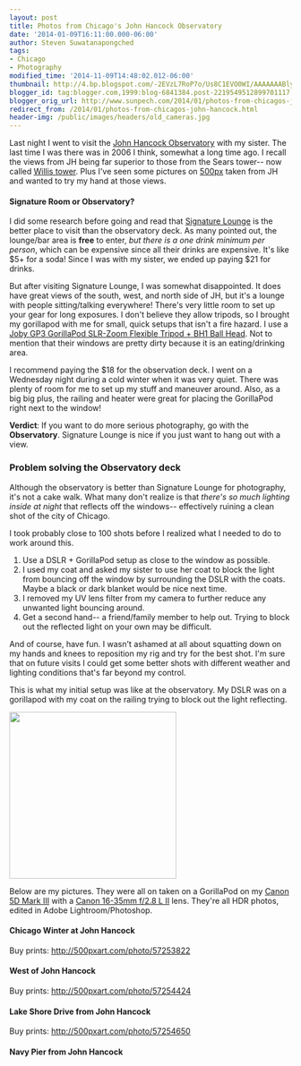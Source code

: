 ```yaml
---
layout: post
title: Photos from Chicago's John Hancock Observatory
date: '2014-01-09T16:11:00.000-06:00'
author: Steven Suwatanapongched
tags:
- Chicago
- Photography
modified_time: '2014-11-09T14:48:02.012-06:00'
thumbnail: http://4.bp.blogspot.com/-2EVzL7RoP7o/Us8C1EVO0WI/AAAAAAABly4/xWQXxmc-EHQ/s600/2014-01-08+at+21-37-31.jpg
blogger_id: tag:blogger.com,1999:blog-6841384.post-2219549512899701117
blogger_orig_url: http://www.sunpech.com/2014/01/photos-from-chicagos-john-hancock.html
redirect_from: /2014/01/photos-from-chicagos-john-hancock.html
header-img: /public/images/headers/old_cameras.jpg
---
```


Last night I went to visit the <a href="http://360chicago.com/">John Hancock Observatory</a> with my sister. The last time I was there was in 2006 I think, somewhat a long time ago. I recall the views from JH being far superior to those from the Sears tower-- now called <a href="http://www.willistower.com/">Willis tower</a>. Plus I've seen some pictures on <a href="http://500px.com/">500px</a> taken from JH and wanted to try my hand at those views.

#### Signature Room or Observatory?

I did some research before going and read that <a href="http://www.signatureroom.com/TheSignatureLounge">Signature Lounge</a> is the better place to visit than the observatory deck. As many pointed out, the lounge/bar area is <b>free</b> to enter, <i>but there is a one drink minimum per person</i>, which can be expensive since all their drinks are expensive. It's like $5+ for a soda! Since I was with my sister, we ended up paying $21 for drinks.

But after visiting Signature Lounge, I was somewhat disappointed. It does have great views of the south, west, and north side of JH, but it's a lounge with people sitting/talking everywhere! There's very little room to set up your gear for long exposures. I don't believe they allow tripods, so I brought my gorillapod with me for small, quick setups that isn't a fire hazard. I use a <a href="http://www.amazon.com/gp/product/B002FGTWOC/ref=as_li_ss_tl?ie=UTF8&amp;camp=1789&amp;creative=390957&amp;creativeASIN=B002FGTWOC&amp;linkCode=as2&amp;tag=sunpech-20">Joby GP3 GorillaPod SLR-Zoom Flexible Tripod + BH1 Ball Head</a>. Not to mention that their windows are pretty dirty because it is an eating/drinking area.

I recommend paying the $18 for the observation deck. I went on a Wednesday night during a cold winter when it was very quiet. There was plenty of room for me to set up my stuff and maneuver around. Also, as a big big plus, the railing and heater were great for placing the GorillaPod right next to the window!

<b>Verdict</b>: If you want to do more serious photography, go with the <b>Observatory</b>. Signature Lounge is nice if you just want to hang out with a view.

### Problem solving the Observatory deck

Although the observatory is better than Signature Lounge for photography, it's not a cake walk. What many don't realize is that <i>there's so much lighting inside at night</i> that reflects off the windows-- effectively ruining a clean shot of the city of Chicago.

I took probably close to 100 shots before I realized what I needed to do to work around this.
<ol>
  <li>Use a DSLR + GorillaPod setup as close to the window as possible.</li>
  <li>I used my coat and asked my sister to use her coat to block the light from bouncing off the window by surrounding the DSLR with the coats. Maybe a black or dark blanket would be nice next time.</li>
  <li>I removed my UV lens filter from my camera to further reduce any unwanted light bouncing around.</li>
  <li>Get a second hand-- a friend/family member to help out. Trying to block out the reflected light on your own may be difficult.</li>
</ol>

And of course, have fun. I wasn't ashamed at all about squatting down on my hands and knees to reposition my rig and try for the best shot. I'm sure that on future visits I could get some better shots with different weather and lighting conditions that's far beyond my control.

This is what my initial setup was like at the observatory. My DSLR was on a gorillapod with my coat on the railing trying to block out the light reflecting.

<img alt=""  border="0" src="http://3.bp.blogspot.com/-imLnxNFUfI8/UteJYMzVPYI/AAAAAAABl48/dKidd7lAWwg/s600/2014-01-15+at+10-45-16.jpg" height="298"  />

Below are my pictures. They were all on taken on a GorillaPod on my <a href="http://www.amazon.com/gp/product/B007FGYZFI/ref=as_li_ss_tl?ie=UTF8&amp;camp=1789&amp;creative=390957&amp;creativeASIN=B007FGYZFI&amp;linkCode=as2&amp;tag=sunpech-20">Canon 5D Mark III</a> with a <a href="http://www.amazon.com/gp/product/B000NP46K2/ref=as_li_ss_tl?ie=UTF8&amp;camp=1789&amp;creative=390957&amp;creativeASIN=B000NP46K2&amp;linkCode=as2&amp;tag=sunpech-20">Canon 16-35mm f/2.8 L II</a> lens. They're all HDR photos, edited in Adobe Lightroom/Photoshop.

#### Chicago Winter at John Hancock
Buy prints: <a href="http://500pxart.com/photo/57253822">http://500pxart.com/photo/57253822</a>
<img alt=""  border="0" src="http://4.bp.blogspot.com/-2EVzL7RoP7o/Us8C1EVO0WI/AAAAAAABly4/xWQXxmc-EHQ/s600/2014-01-08+at+21-37-31.jpg"   />

#### West of John Hancock
Buy prints: <a href="http://500pxart.com/photo/57254424">http://500pxart.com/photo/57254424</a>
<img alt=""  border="0" src="http://2.bp.blogspot.com/-EBrhJO_kK1g/Us8C27ohFkI/AAAAAAABlzA/ri6IqpMsefI/s600/2014-01-08+at+21-45-00.jpg"   />

#### Lake Shore Drive from John Hancock
Buy prints: <a href="http://500pxart.com/photo/57254650">http://500pxart.com/photo/57254650</a>
<img alt=""  border="0" src="http://4.bp.blogspot.com/-Q1Wwao-BF3k/Us8C4wBbxEI/AAAAAAABlzU/Ugu-rO482Ug/s600/2014-01-08+at+21-50-18.jpg"   />

#### Navy Pier from John Hancock
<img alt=""  border="0" src="http://1.bp.blogspot.com/-Pen32c6ld6Y/Us8CzOIqUMI/AAAAAAABlyw/GBUOqV2MOEk/s600/2014-01-08+at+21-14-37.jpg"   />
